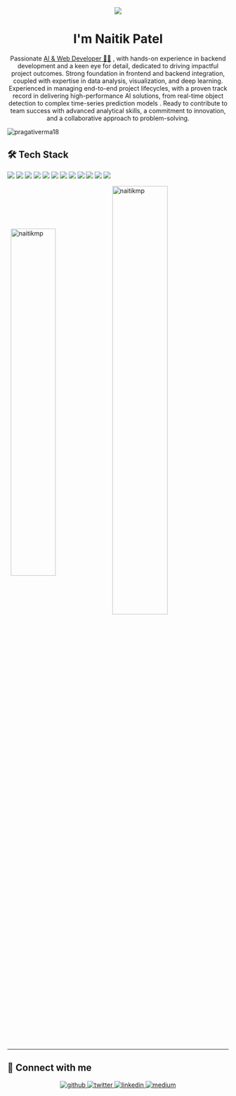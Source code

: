 <!-- <h1 align="center">Hi 👋, I'm Pragati Verma</h1> -->
<div align="center">
<img src="https://user-images.githubusercontent.com/42115530/92640221-9728ca00-f2fa-11ea-8994-c72b26e937de.gif" align="center"/>
</div>
<h1 align="center">I'm Naitik Patel</h1>
<p align="center">Passionate <a href="https://naitikmp.vercel.app/">AI & Web Developer 👨‍💻</a> , with hands-on experience in backend development and a keen eye for detail, dedicated to driving impactful project outcomes. Strong foundation
 in frontend and backend integration, coupled with expertise in data analysis, visualization, and deep learning. Experienced in managing end-to-end project lifecycles, with a proven track record
  in delivering high-performance AI solutions, from real-time object detection to complex time-series prediction models
. Ready to contribute to team success with advanced analytical skills, a commitment to innovation, and a collaborative approach to problem-solving.</p>

<p align="left"> <img src="https://komarev.com/ghpvc/?username=pragativerma18" alt="pragativerma18" /> </p>

## 🛠️ Tech Stack
<!-- BLOG-POST-LIST:START -->
<!-- BLOG-POST-LIST:END -->

<p align="left"><img src="https://img.shields.io/badge/Python-3776AB?style=for-the-badge&logo=python&logoColor=white"/> <img src="https://img.shields.io/badge/HTML-239120?style=for-the-badge&logo=html5&logoColor=white"/> <img src="https://img.shields.io/badge/CSS-239120?&style=for-the-badge&logo=css3&logoColor=white"/> <img src="https://img.shields.io/badge/JavaScript-F7DF1E?style=for-the-badge&logo=javascript&logoColor=black"/> <img src="https://img.shields.io/badge/C-00599C?style=for-the-badge&logo=c&logoColor=white"/> <img src="https://img.shields.io/badge/C%2B%2B-00599C?style=for-the-badge&logo=c%2B%2B&logoColor=white"/> <img src="https://img.shields.io/badge/Markdown-000000?style=for-the-badge&logo=markdown&logoColor=white"/> <img src="https://img.shields.io/badge/Tailwind_CSS-38B2AC?style=for-the-badge&logo=tailwind-css&logoColor=white"/> <img src="https://img.shields.io/badge/Bootstrap-563D7C?style=for-the-badge&logo=bootstrap&logoColor=white"/> <img src="https://img.shields.io/badge/flask-092E20?style=for-the-badge&logo=flask&logoColor=white"/> <img src="https://img.shields.io/badge/MySQL-00000F?style=for-the-badge&logo=mysql&logoColor=white"/> <img src="https://img.shields.io/badge/SQLite-07405E?style=for-the-badge&logo=sqlite&logoColor=white"/>
</p>

<p>&nbsp;
    <img align="center" width="45%" src="https://github-readme-stats.vercel.app/api?username=naitikmp&show_icons=true" alt="naitikmp" />
    <img align="center" width="50%" src="https://github-readme-streak-stats.herokuapp.com/?user=naitikmp&hide_border=true" alt="naitikmp" />
</p>

---

## 💬 Connect with me  
<div align="center">
<a href="https://github.com/naitikmp" target="_blank">
<img src=https://img.shields.io/badge/github-%2324292e.svg?&style=for-the-badge&logo=github&logoColor=white alt=github style="margin-bottom: 5px;" />
</a>
<a href="https://twitter.com/nerd__ass" target="_blank">
<img src=https://img.shields.io/badge/twitter-%2300acee.svg?&style=for-the-badge&logo=twitter&logoColor=white alt=twitter style="margin-bottom: 5px;" />
</a>
<a href="https://www.linkedin.com/in/naitik-patel-345676215/" target="_blank">
<img src=https://img.shields.io/badge/linkedin-%231E77B5.svg?&style=for-the-badge&logo=linkedin&logoColor=white alt=linkedin style="margin-bottom: 5px;" />
</a>
<a href="https://medium.com/@nerdy.ass.in.business" target="_blank">
<img src=https://img.shields.io/badge/medium-%23292929.svg?&style=for-the-badge&logo=medium&logoColor=white alt=medium style="margin-bottom: 5px;" />
</a>  
</div>  
  